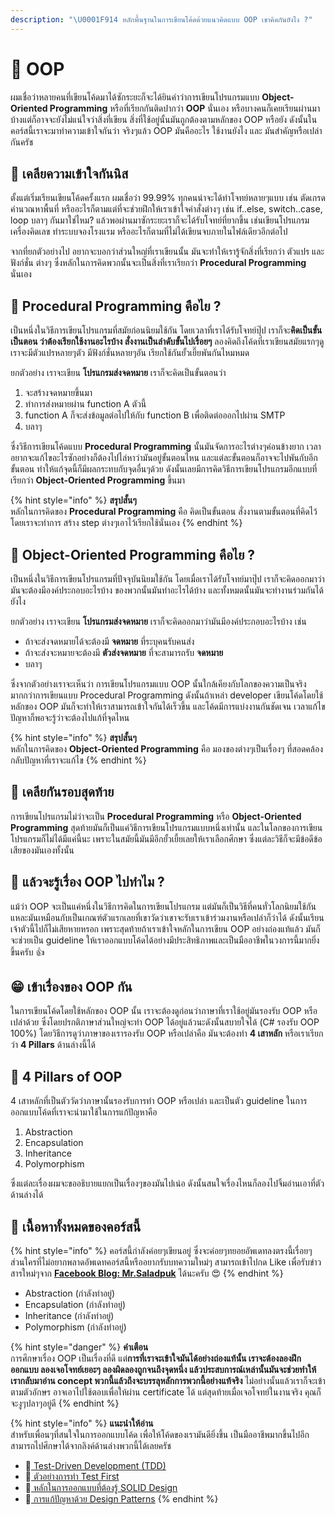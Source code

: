 ```yaml
---
description: "\U0001F914 หลักพื้นฐานในการเขียนโค้ดด้วยแนวคิดแบบ OOP เขาคิดกันยังไง ?"
---
```


# 👶 OOP

ผมเชื่อว่าหลายคนที่เขียนโค้ดมาได้ซักระยะก็จะได้ยินคำว่าการเขียนโปรแกรมแบบ **Object-Oriented Programming** หรือที่เรียกกันติดปากว่า **OOP** นั่นเอง หรือบางคนก็เคยเรียนผ่านมาบ้างแต่ก็อาจจะยังไม่แน่ใจว่าสิ่งที่เขียน สิ่งที่ใช้อยู่นั้นมันถูกต้องตามหลักของ OOP หรือยัง ดังนั้นในคอร์สนี้เราจะมาทำความเข้าใจกันว่า จริงๆแล้ว OOP มันคืออะไร ใช้งานยังไง และ มันสำคัญหรือเปล่า กันครัช

## 🤨 เคลียความเข้าใจกันนิส

ตั้งแต่เริ่มเรียนเขียนโค้ดครั้งแรก ผมเชื่อว่า 99.99% ทุกคนน่าจะได้ทำโจทย์หลายๆแบบ เช่น ตัดเกรด คำนวณหาพื้นที่ หรืออะไรก็ตามแต่ที่จะช่วยฝึกให้เราเข้าใจคำสั่งต่างๆ เช่น if..else, switch..case, loop บลาๆ กันมาใช่ไหม? แล้วพอผ่านมาซักระยะเราก็จะได้รับโจทย์ที่ยากขึ้น เช่นเขียนโปรแกรมเครื่องคิดเลข ทำระบบจองโรงแรม หรืออะไรก็ตามที่ไม่ได้เขียนจบภายในไฟล์เดียวอีกต่อไป 

จากที่ยกตัวอย่างไป อยากจะบอกว่าส่วนใหญ่ที่เราเขียนนั้น มันจะทำให้เรารู้จักสิ่งที่เรียกว่า ตัวแปร และ ฟังก์ชั่น ต่างๆ ซึ่งหลักในการคิดพวกนั้นจะเป็นสิ่งที่เราเรียกว่า **Procedural Programming** นั่นเอง

## 🤔 Procedural Programming คือไย ?

เป็นหนึ่งในวิธีการเขียนโปรแกรมที่สมัยก่อนนิยมใช้กัน โดยเวลาที่เราได้รับโจทย์ปุ๊ป เราก็จะ**คิดเป็นขั้นเป็นตอน ว่าต้องเรียกใช้งานอะไรบ้าง สั่งงานเป็นลำดับขั้นไปเรื่อยๆ** ลองคิดถึงโค้ดที่เราเขียนสมัยแรกๆดู เราจะมีตัวแปรหลายๆตัว มีฟังก์ชั่นหลายๆอัน เรียกใช้กันยั้วเยี๊ยพันกันไหมหมด

ยกตัวอย่าง เราจะเขียน **โปรแกรมส่งจดหมาย** เราก็จะคิดเป็นขั้นตอนว่า

1. จะสร้างจดหมายขึ้นมา
2. ทำการส่งหมายผ่าน function A ตัวนี้
3. function A ก็จะส่งข้อมูลต่อไปให้กับ function B เพื่อติดต่อออกไปผ่าน SMTP
4. บลาๆ

ซึ่งวิธีการเขียนโค้ดแบบ **Procedural Programming** นั้นมันจัดการอะไรต่างๆค่อนข้างยาก เวลาอยากจะแก้ไขอะไรซักอย่างก็ต้องไปไล่หาว่ามันอยู่ขั้นตอนไหน และแต่ละขั้นตอนก็อาจจะไปพันกับอีกขั้นตอน ทำให้แก้จุดนี้ก็มีผลกระทบกับจุดอื่นๆด้วย ดังนั้นเลยมีการคิดวิธีการเขียนโปรแกรมอีกแบบที่เรียกว่า **Object-Oriented Programming** ขึ้นมา

{% hint style="info" %}
**สรุปสั้นๆ**  
หลักในการคิดของ **Procedural Programming** คือ คิดเป็นขั้นตอน สั่งงานตามขั้นตอนที่คิดไว้ โดยเราจะทำการ สร้าง step ต่างๆเอาไว้เรียกใช้นั่นเอง
{% endhint %}

## 🤔 Object-Oriented Programming คือไย ?

เป็นหนึ่งในวิธีการเขียนโปรแกรมที่ปัจจุบันนิยมใช้กัน โดยเมื่อเราได้รับโจทย์มาปุ๊ป เราก็จะคิดออกมาว่า มันจะต้องมีองค์ประกอบอะไรบ้าง ของพวกนั้นมันทำอะไรได้บ้าง  และทั้งหมดนั้นมันจะทำงานร่วมกันได้ยังไง

ยกตัวอย่าง เราจะเขียน **โปรแกรมส่งจดหมาย** เราก็จะคิดออกมาว่ามันมีองค์ประกอบอะไรบ้าง เช่น

* ถ้าจะส่งจดหมายได้จะต้องมี **จดหมาย** ที่ระบุคนรับคนส่ง
* ถ้าจะส่งจะหมายจะต้องมี **ตัวส่งจดหมาย** ที่จะสามารถรับ **จดหมาย**
* บลาๆ

ซึ่งจากตัวอย่างเราจะเห็นว่า การเขียนโปรแกรมแบบ OOP นั้นใกล้เคียงกับโลกของความเป็นจริง มากกว่าการเขียนแบบ Procedural Programming ดังนั้นถ้าเหล่า developer เขียนโค้ดโดยใช้หลักของ OOP มันก็จะทำให้เราสามารถเข้าใจกันได้เร็วขึ้น และโค้ดมีการแบ่งงานกันชัดเจน เวลาแก้ไขปัญหาก็พอจะรู้ว่าจะต้องไปแก้ที่จุดไหน

{% hint style="info" %}
**สรุปสั้นๆ**  
หลักในการคิดของ **Object-Oriented Programming** คือ มองของต่างๆเป็นเรื่องๆ ที่สอดคล้องกลับปัญหาที่เราจะแก้ไข
{% endhint %}

## 🤼 เคลียกันรอบสุดท้าย

การเขียนโปรแกรมไม่ว่าจะเป็น **Procedural Programming** หรือ **Object-Oriented Programming** สุดท้ายมันก็เป็นแค่วิธีการเขียนโปรแกรมแบบหนึ่งเท่านั้น และในโลกของการเขียนโปรแกรมก็ไม่ได้มีแค่นี้นะ เพราะในสมัยนี้มันมีอีกยั้วเยี้ยเลยให้เราเลือกศึกษา ซึ่งแต่ละวิธีก็จะมีข้อดีข้อเสียของมันเองทั้งนั้น

## 🥺 แล้วจะรู้เรื่อง OOP ไปทำไม ?

แม้ว่า OOP จะเป็นแค่หนึ่งในวิธีการคิดในการเขียนโปรแกรม แต่มันก็เป็นวิธีที่คนทั่วโลกนิยมใช้กัน แหละมันเหมือนกับเป็นเกณฑ์ตัวแรกเลยที่เขาวัดว่าเขาจะรับเราเข้าร่วมงานหรือเปล่าก็ว่าได้ ดังนั้นเรียนเจ้าตัวนี้ไปก็ไม่เสียหายหรอก เพราะสุดท้ายถ้าเราเข้าใจหลักในการเขียน OOP อย่างถ่องแท้แล้ว มันก็จะช่วยเป็น guideline ให้เราออกแบบโค้ดได้อย่างมีประสิทธิภาพและเป็นมืออาชีพในวงการนี้มากยิ่งขึ้นครับ 👍

## 😁 เข้าเรื่องของ OOP กัน

ในการเขียนโค้ดโดยใช้หลักของ OOP นั้น เราจะต้องดูก่อนว่าภาษาที่เราใช้อยู่มันรองรับ OOP หรือเปล่าด้วย ซึ่งโดยปรกติภาษาส่วนใหญ่จะทำ OOP ได้อยู่แล้วนะดังนั้นสบายใจได้ \(C\# รองรับ OOP 100%\) โดยวิธีการดูว่าภาษาของเรารองรับ OOP หรือเปล่าคือ มันจะต้องทำ **4 เสาหลัก** หรือเราเรียกว่า **4 Pillars** ด้านล่างนี้ได้

## 💖 4 Pillars of OOP

4 เสาหลักที่เป็นตัววัดว่าภาษานั้นรองรับการทำ OOP หรือเปล่า และเป็นตัว guideline ในการออกแบบโค้ดที่เราจะนำมาใช้ในการแก้ปัญหาคือ

1. Abstraction
2. Encapsulation
3. Inheritance
4. Polymorphism

ซึ่งแต่ละเรื่องผมจะขออธิบายแยกเป็นเรื่องๆของมันไปเน่อ ดังนั้นสนใจเรื่องไหนก็ลองไปจิ้มอ่านเอาที่ตัวด้านล่างได้

## 🧭 เนื้อหาทั้งหมดของคอร์สนี้

{% hint style="info" %}
คอร์สนี้กำลังค่อยๆเขียนอยู่ ซึ่งจะค่อยๆทยอยอัพเดทลงตรงนี้เรื่อยๆ ส่วนใครที่ไม่อยากพลาดอัพเดทคอร์สนี้หรืออยากรับบทความใหม่ๆ สามารถเข้าไปกด Like เพื่อรับข่าวสารใหม่ๆจาก [**Facebook Blog: Mr.Saladpuk**](https://www.facebook.com/mr.saladpuk) ได้นะครับ 😍
{% endhint %}

* Abstraction \(กำลังทำอยู่\)
* Encapsulation \(กำลังทำอยู่\)
* Inheritance \(กำลังทำอยู่\)
* Polymorphism \(กำลังทำอยู่\)

{% hint style="danger" %}
**คำเตือน**  
การศึกษาเรื่อง OOP เป็นเรื่องที่ดี แต่**การที่เราจะเข้าใจมันได้อย่างถ่องแท้นั้น เราจะต้องลองฝึกออกแบบ ลองเจอโจทย์เยอะๆ ลองผิดลองถูกจนถึงจุดหนึ่ง แล้วประสบการณ์เหล่านั้นมันจะช่วยทำให้เรากลับมาอ่าน concept พวกนี้แล้วถึงจะบรรลุหลักการพวกนี้อย่างแท้จริง** ไม่อย่างนั้นแล้วเราก็จะเข้าตามตัวอักษร อาจเอาไปใช้ตอบเพื่อให้ผ่าน certificate ได้ แต่สุดท้ายเมื่อเจอโจทย์ในงานจริง คุณก็จะงูๆปลาๆอยู่ดี
{% endhint %}

{% hint style="info" %}
**แนะนำให้อ่าน**  
สำหรับเพื่อนๆที่สนใจในการออกแบบโค้ด เพื่อให้โค้ดของเรามันดียิ่งขึ้น เป็นมืออาชีพมากขึ้นไปอีก สามารถไปศึกษาได้จากลิงค์ด้านล่างพวกนี้ได้เลยครัช

* 🧪[ Test-Driven Development \(TDD\)](https://saladpuk.gitbook.io/learn/software-testing/tdd101)
* 🧪[ ตัวอย่างการทำ Test First](https://saladpuk.gitbook.io/learn/software-testing/test-first-design)
* 📐[ หลักในการออกแบบที่ต้องรู้ SOLID Design](https://saladpuk.gitbook.io/learn/basic/solid)
* 📐[ การแก้ปัญหาด้วย Design Patterns](https://saladpuk.gitbook.io/learn/software-design/designpatterns)
{% endhint %}

